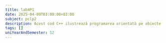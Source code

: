 ```yaml
---
title: lab4P1
date: 2025-04-09T03:00:00+03:00
subject: pclp2
description: Acest cod C++ ilustrează programarea orientată pe obiecte (OOP): definirea unei clase (`CCerc`), implementarea constructorilor (implicit, parametrizat, de copiere), a unui destructor și a metodelor specifice.
tags: []
uniYearAndSemester: 12
---
```


